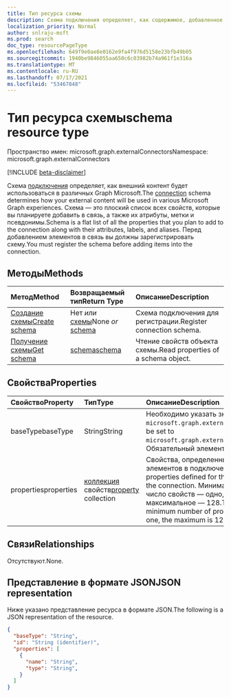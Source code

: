 ```yaml
---
title: Тип ресурса схемы
description: Схема подключения определяет, как содержимое, добавленное в подключение, будет использоваться в различных Graph microsoft.
localization_priority: Normal
author: snlraju-msft
ms.prod: search
doc_type: resourcePageType
ms.openlocfilehash: 649f9e0ae8e0162e9fa4f976d5158e23bfb49b05
ms.sourcegitcommit: 1940be9846055aa650c6c03982b74a961f1e316a
ms.translationtype: MT
ms.contentlocale: ru-RU
ms.lasthandoff: 07/17/2021
ms.locfileid: "53467848"
---
```

# <a name="schema-resource-type"></a><span data-ttu-id="d4507-103">Тип ресурса схемы</span><span class="sxs-lookup"><span data-stu-id="d4507-103">schema resource type</span></span>

<span data-ttu-id="d4507-104">Пространство имен: microsoft.graph.externalConnectors</span><span class="sxs-lookup"><span data-stu-id="d4507-104">Namespace: microsoft.graph.externalConnectors</span></span>

[!INCLUDE [beta-disclaimer](../../includes/beta-disclaimer.md)]

<span data-ttu-id="d4507-105">Схема [подключения](externalconnectors-externalconnection.md) определяет, как внешний контент будет использоваться в различных Graph Microsoft.</span><span class="sxs-lookup"><span data-stu-id="d4507-105">The [connection](externalconnectors-externalconnection.md) schema determines how your external content will be used in various Microsoft Graph experiences.</span></span> <span data-ttu-id="d4507-106">Схема — это плоский список всех свойств, которые вы планируете добавить в связь, а также их атрибуты, метки и псевдонимы.</span><span class="sxs-lookup"><span data-stu-id="d4507-106">Schema is a flat list of all the properties that you plan to add to the connection along with their attributes, labels, and aliases.</span></span> <span data-ttu-id="d4507-107">Перед добавлением элементов в связь вы должны зарегистрировать схему.</span><span class="sxs-lookup"><span data-stu-id="d4507-107">You must register the schema before adding items into the connection.</span></span>

## <a name="methods"></a><span data-ttu-id="d4507-108">Методы</span><span class="sxs-lookup"><span data-stu-id="d4507-108">Methods</span></span>

| <span data-ttu-id="d4507-109">Метод</span><span class="sxs-lookup"><span data-stu-id="d4507-109">Method</span></span>                                                    | <span data-ttu-id="d4507-110">Возвращаемый тип</span><span class="sxs-lookup"><span data-stu-id="d4507-110">Return Type</span></span>                   | <span data-ttu-id="d4507-111">Описание</span><span class="sxs-lookup"><span data-stu-id="d4507-111">Description</span></span> |
|:----------------------------------------------------------|:------------------------------|:--|
| [<span data-ttu-id="d4507-112">Создание схемы</span><span class="sxs-lookup"><span data-stu-id="d4507-112">Create schema</span></span>](../api/externalconnectors-externalconnection-post-schema.md) | <span data-ttu-id="d4507-113">Нет *или* [схемы](externalconnectors-schema.md)</span><span class="sxs-lookup"><span data-stu-id="d4507-113">None *or* [schema](externalconnectors-schema.md)</span></span> | <span data-ttu-id="d4507-114">Схема подключения для регистрации.</span><span class="sxs-lookup"><span data-stu-id="d4507-114">Register connection schema.</span></span> |
| [<span data-ttu-id="d4507-115">Получение схемы</span><span class="sxs-lookup"><span data-stu-id="d4507-115">Get schema</span></span>](../api/externalconnectors-schema-get.md)                        | [<span data-ttu-id="d4507-116">schema</span><span class="sxs-lookup"><span data-stu-id="d4507-116">schema</span></span>](externalconnectors-schema.md)           | <span data-ttu-id="d4507-117">Чтение свойств объекта схемы.</span><span class="sxs-lookup"><span data-stu-id="d4507-117">Read properties of a schema object.</span></span> |

## <a name="properties"></a><span data-ttu-id="d4507-118">Свойства</span><span class="sxs-lookup"><span data-stu-id="d4507-118">Properties</span></span>

| <span data-ttu-id="d4507-119">Свойство</span><span class="sxs-lookup"><span data-stu-id="d4507-119">Property</span></span>   | <span data-ttu-id="d4507-120">Тип</span><span class="sxs-lookup"><span data-stu-id="d4507-120">Type</span></span>                               | <span data-ttu-id="d4507-121">Описание</span><span class="sxs-lookup"><span data-stu-id="d4507-121">Description</span></span>                |
|:-----------|:-----------------------------------|:---------------------------|
| <span data-ttu-id="d4507-122">baseType</span><span class="sxs-lookup"><span data-stu-id="d4507-122">baseType</span></span>   | <span data-ttu-id="d4507-123">String</span><span class="sxs-lookup"><span data-stu-id="d4507-123">String</span></span>                             | <span data-ttu-id="d4507-124">Необходимо указать значение `microsoft.graph.externalItem`.</span><span class="sxs-lookup"><span data-stu-id="d4507-124">Must be set to `microsoft.graph.externalItem`.</span></span> <span data-ttu-id="d4507-125">Обязательный элемент.</span><span class="sxs-lookup"><span data-stu-id="d4507-125">Required.</span></span> |
| <span data-ttu-id="d4507-126">properties</span><span class="sxs-lookup"><span data-stu-id="d4507-126">properties</span></span> | <span data-ttu-id="d4507-127">[коллекция](externalconnectors-property.md) свойств</span><span class="sxs-lookup"><span data-stu-id="d4507-127">[property](externalconnectors-property.md) collection</span></span> | <span data-ttu-id="d4507-128">Свойства, определенные для элементов в подключении.</span><span class="sxs-lookup"><span data-stu-id="d4507-128">The properties defined for the items in the connection.</span></span> <span data-ttu-id="d4507-129">Минимальное число свойств — одно, максимальное — 128.</span><span class="sxs-lookup"><span data-stu-id="d4507-129">The minimum number of properties is one, the maximum is 128.</span></span> |

## <a name="relationships"></a><span data-ttu-id="d4507-130">Связи</span><span class="sxs-lookup"><span data-stu-id="d4507-130">Relationships</span></span>

<span data-ttu-id="d4507-131">Отсутствуют.</span><span class="sxs-lookup"><span data-stu-id="d4507-131">None.</span></span>

## <a name="json-representation"></a><span data-ttu-id="d4507-132">Представление в формате JSON</span><span class="sxs-lookup"><span data-stu-id="d4507-132">JSON representation</span></span>

<span data-ttu-id="d4507-133">Ниже указано представление ресурса в формате JSON.</span><span class="sxs-lookup"><span data-stu-id="d4507-133">The following is a JSON representation of the resource.</span></span>

<!-- {
  "blockType": "resource",
  "optionalProperties": [
  ],
  "@odata.type": "microsoft.graph.externalConnectors.schema",
  "keyProperty": "id"
}-->

```json
{
  "baseType": "String",
  "id": "String (identifier)",
  "properties": [
    {
      "name": "String",
      "type": "String",
    }
  ]
}
```

<!-- uuid: 16cd6b66-4b1a-43a1-adaf-3a886856ed98
2019-02-04 14:57:30 UTC -->
<!-- {
  "type": "#page.annotation",
  "description": "schema resource",
  "keywords": "",
  "section": "documentation",
  "tocPath": ""
}-->
